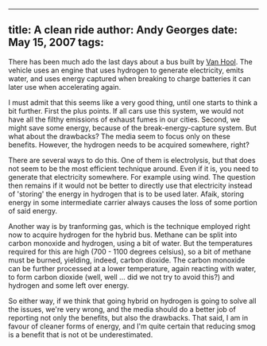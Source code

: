-----
title:  A clean ride
author: Andy Georges
date: May 15, 2007
tags: 
-----







There has been much ado the last days about a bus built by [Van
Hool](http://www.vanhool.be/). The vehicle uses an engine that uses
hydrogen to generate electricity, emits water, and uses energy captured
when breaking to charge batteries it can later use when accelerating
again.


I must admit that this seems like a very good thing, until one starts to
think a bit further. First the plus points. If all cars use this system,
we would not have all the filthy emissions of exhaust fumes in our
cities. Second, we might save some energy, because of the
break-energy-capture system. But what about the drawbacks? The media
seem to focus only on these benefits. However, the hydrogen needs to be
acquired somewhere, right?


There are several ways to do this. One of them is electrolysis, but that
does not seem to be the most efficient technique around. Even if it is,
you need to generate that electricity somewhere. For example using wind.
The question then remains if it would not be better to directly use that
electricity instead of 'storing' the energy in hydrogen that is to be
used later. Afaik, storing energy in some intermediate carrier always
causes the loss of some portion of said energy.


Another way is by tranforming gas, which is the technique employed right
now to acquire hydrogen for the hybrid bus. Methane can be split into
carbon monoxide and hydrogen, using a bit of water. But the temperatures
required for this are high (700 - 1100 degrees celsius), so a bit of
methane must be burned, yielding, indeed, carbon dioxide. The carbon
monoxide can be further processed at a lower temperature, again reacting
with water, to form carbon dioxide (well, well ... did we not try to
avoid this?) and hydrogen and some left over energy.


So either way, if we think that going hybrid on hydrogen is going to
solve all the issues, we're very wrong, and the media should do a better
job of reporting not only the benefits, but also the drawbacks. That
said, I am in favour of cleaner forms of energy, and I'm quite certain
that reducing smog is a benefit that is not ot be underestimated.





